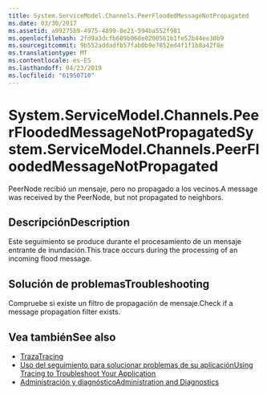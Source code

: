 ```yaml
---
title: System.ServiceModel.Channels.PeerFloodedMessageNotPropagated
ms.date: 03/30/2017
ms.assetid: a99275b9-4975-4899-8e21-594ba552f981
ms.openlocfilehash: 2fd9a3dcfb609b068e0200561b1fe52b44ee30b9
ms.sourcegitcommit: 9b552addadfb57fab0b9e7852ed4f1f1b8a42f8e
ms.translationtype: MT
ms.contentlocale: es-ES
ms.lasthandoff: 04/23/2019
ms.locfileid: "61950710"
---
```

# <a name="systemservicemodelchannelspeerfloodedmessagenotpropagated"></a><span data-ttu-id="3ebf8-102">System.ServiceModel.Channels.PeerFloodedMessageNotPropagated</span><span class="sxs-lookup"><span data-stu-id="3ebf8-102">System.ServiceModel.Channels.PeerFloodedMessageNotPropagated</span></span>
<span data-ttu-id="3ebf8-103">PeerNode recibió un mensaje, pero no propagado a los vecinos.</span><span class="sxs-lookup"><span data-stu-id="3ebf8-103">A message was received by the PeerNode, but not propagated to neighbors.</span></span>  
  
## <a name="description"></a><span data-ttu-id="3ebf8-104">Descripción</span><span class="sxs-lookup"><span data-stu-id="3ebf8-104">Description</span></span>  
 <span data-ttu-id="3ebf8-105">Este seguimiento se produce durante el procesamiento de un mensaje entrante de inundación.</span><span class="sxs-lookup"><span data-stu-id="3ebf8-105">This trace occurs during the processing of an incoming flood message.</span></span>  
  
## <a name="troubleshooting"></a><span data-ttu-id="3ebf8-106">Solución de problemas</span><span class="sxs-lookup"><span data-stu-id="3ebf8-106">Troubleshooting</span></span>  
 <span data-ttu-id="3ebf8-107">Compruebe si existe un filtro de propagación de mensaje.</span><span class="sxs-lookup"><span data-stu-id="3ebf8-107">Check if a message propagation filter exists.</span></span>  
  
## <a name="see-also"></a><span data-ttu-id="3ebf8-108">Vea también</span><span class="sxs-lookup"><span data-stu-id="3ebf8-108">See also</span></span>

- [<span data-ttu-id="3ebf8-109">Traza</span><span class="sxs-lookup"><span data-stu-id="3ebf8-109">Tracing</span></span>](../../../../../docs/framework/wcf/diagnostics/tracing/index.md)
- [<span data-ttu-id="3ebf8-110">Uso del seguimiento para solucionar problemas de su aplicación</span><span class="sxs-lookup"><span data-stu-id="3ebf8-110">Using Tracing to Troubleshoot Your Application</span></span>](../../../../../docs/framework/wcf/diagnostics/tracing/using-tracing-to-troubleshoot-your-application.md)
- [<span data-ttu-id="3ebf8-111">Administración y diagnóstico</span><span class="sxs-lookup"><span data-stu-id="3ebf8-111">Administration and Diagnostics</span></span>](../../../../../docs/framework/wcf/diagnostics/index.md)
